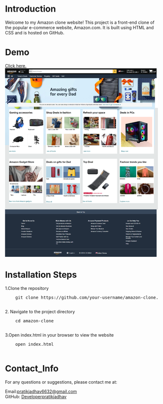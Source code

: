 <h1>Introduction</h1>
Welcome to my Amazon clone website! This project is a front-end clone of the popular e-commerce website, Amazon.com. It is built using HTML and CSS and is hosted on GitHub.

<h1> Demo</h1>
<a href="https://devloperpratikjadhav.github.io/Amazon.com_clone/">Click here.</a>
<img src="assets/amazon_clone-demo.png">

<h1>Installation Steps</h1>
1.Clone the repository 
  <pre>
    git clone https://github.com/your-username/amazon-clone.git
    </pre>
 2. Navigate to the project directory
  <pre>
    cd amazon-clone
    </pre>
3.Open index.html in your browser to view the website
   <pre>
    open index.html
    </pre>

<h1>Contact_Info</h1>
For any questions or suggestions, please contact me at:

Email:<a href="mailto:pratikjadhav6632@gmail.com">pratikjadhav6632@gmail.com</a> <br>
GitHub: <a href="https://github.com/DevloperPratikjadhav">Developerpratikjadhav</a>

